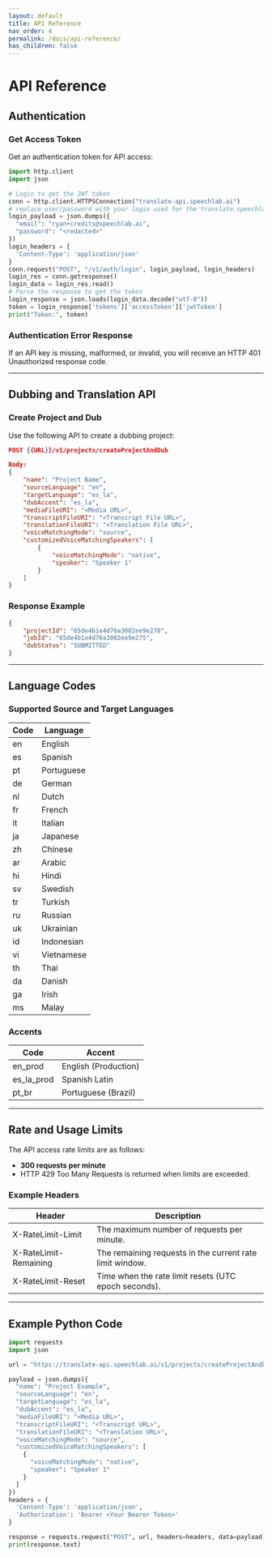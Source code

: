 ```yaml
---
layout: default
title: API Reference
nav_order: 4
permalink: /docs/api-reference/
has_children: false
---
```


# API Reference

## Authentication

### Get Access Token

Get an authentication token for API access:

```python
import http.client
import json

# Login to get the JWT token
conn = http.client.HTTPSConnection("translate-api.speechlab.ai")
# replace user/password with your login used for the translate.speechlab.ai app
login_payload = json.dumps({
  "email": "ryan+credits@speechlab.ai",
  "password": "<redacted>"
})
login_headers = {
  'Content-Type': 'application/json'
}
conn.request("POST", "/v1/auth/login", login_payload, login_headers)
login_res = conn.getresponse()
login_data = login_res.read()
# Parse the response to get the token
login_response = json.loads(login_data.decode("utf-8"))
token = login_response['tokens']['accessToken']['jwtToken']
print("Token:", token)
```

### Authentication Error Response
If an API key is missing, malformed, or invalid, you will receive an HTTP 401 Unauthorized response code.

---

## Dubbing and Translation API

### Create Project and Dub

Use the following API to create a dubbing project:

```json
POST {{URL}}/v1/projects/createProjectAndDub

Body:
{
    "name": "Project Name",
    "sourceLanguage": "en",
    "targetLanguage": "es_la",
    "dubAccent": "es_la",
    "mediaFileURI": "<Media URL>",
    "transcriptFileURI": "<Transcript File URL>",
    "translationFileURI": "<Translation File URL>",
    "voiceMatchingMode": "source",
    "customizedVoiceMatchingSpeakers": [
        {
            "voiceMatchingMode": "native",
            "speaker": "Speaker 1"
        }
    ]
}
```

### Response Example

```json
{
    "projectId": "65de4b1e4d76a3002ee9e278",
    "jobId": "65de4b1e4d76a3002ee9e275",
    "dubStatus": "SUBMITTED"
}
```

---

## Language Codes

### Supported Source and Target Languages

| Code | Language         |
|------|-----------------|
| en   | English         |
| es   | Spanish         |
| pt   | Portuguese      |
| de   | German          |
| nl   | Dutch           |
| fr   | French          |
| it   | Italian         |
| ja   | Japanese        |
| zh   | Chinese         |
| ar   | Arabic          |
| hi   | Hindi           |
| sv   | Swedish         |
| tr   | Turkish         |
| ru   | Russian         |
| uk   | Ukrainian       |
| id   | Indonesian      |
| vi   | Vietnamese      |
| th   | Thai            |
| da   | Danish          |
| ga   | Irish           |
| ms   | Malay           |

### Accents

| Code       | Accent             |
|------------|--------------------|
| en_prod    | English (Production) |
| es_la_prod | Spanish Latin      |
| pt_br      | Portuguese (Brazil) |

---

## Rate and Usage Limits

The API access rate limits are as follows:

- **300 requests per minute**
- HTTP 429 Too Many Requests is returned when limits are exceeded.

### Example Headers

| Header               | Description                                          |
|----------------------|------------------------------------------------------|
| X-RateLimit-Limit    | The maximum number of requests per minute.           |
| X-RateLimit-Remaining| The remaining requests in the current rate limit window. |
| X-RateLimit-Reset    | Time when the rate limit resets (UTC epoch seconds).  |

---

## Example Python Code

```python
import requests
import json

url = "https://translate-api.speechlab.ai/v1/projects/createProjectAndDub"

payload = json.dumps({
  "name": "Project Example",
  "sourceLanguage": "en",
  "targetLanguage": "es_la",
  "dubAccent": "es_la",
  "mediaFileURI": "<Media URL>",
  "transcriptFileURI": "<Transcript URL>",
  "translationFileURI": "<Translation URL>",
  "voiceMatchingMode": "source",
  "customizedVoiceMatchingSpeakers": [
    {
      "voiceMatchingMode": "native",
      "speaker": "Speaker 1"
    }
  ]
})
headers = {
  'Content-Type': 'application/json',
  'Authorization': 'Bearer <Your Bearer Token>'
}

response = requests.request("POST", url, headers=headers, data=payload)
print(response.text)
```

